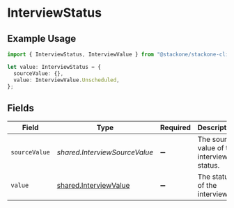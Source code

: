 # InterviewStatus

## Example Usage

```typescript
import { InterviewStatus, InterviewValue } from "@stackone/stackone-client-ts/sdk/models/shared";

let value: InterviewStatus = {
  sourceValue: {},
  value: InterviewValue.Unscheduled,
};
```

## Fields

| Field                                                                 | Type                                                                  | Required                                                              | Description                                                           | Example                                                               |
| --------------------------------------------------------------------- | --------------------------------------------------------------------- | --------------------------------------------------------------------- | --------------------------------------------------------------------- | --------------------------------------------------------------------- |
| `sourceValue`                                                         | *shared.InterviewSourceValue*                                         | :heavy_minus_sign:                                                    | The source value of the interview status.                             | Unscheduled                                                           |
| `value`                                                               | [shared.InterviewValue](../../../sdk/models/shared/interviewvalue.md) | :heavy_minus_sign:                                                    | The status of the interview.                                          | unscheduled                                                           |